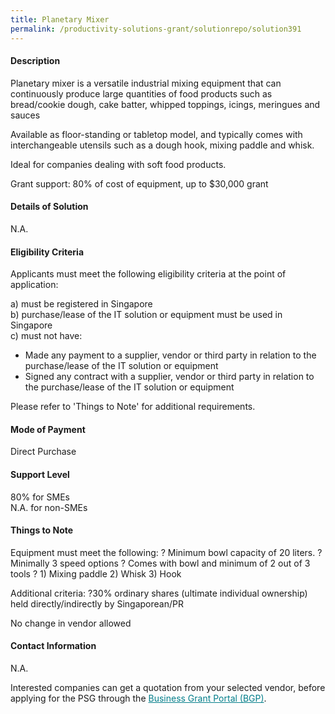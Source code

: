 ```yaml
---
title: Planetary Mixer
permalink: /productivity-solutions-grant/solutionrepo/solution391
---
```


#### Description

Planetary mixer is a versatile industrial mixing equipment that  can continuously produce large quantities of food products such as bread/cookie dough, cake batter, whipped toppings, icings, meringues and sauces

Available as floor-standing or tabletop model, and typically comes with interchangeable utensils such as a dough hook, mixing paddle and whisk.

Ideal for companies dealing with soft food products. 

Grant support: 80% of cost of equipment, up to $30,000 grant


#### Details of Solution

N.A.

#### Eligibility Criteria

Applicants must meet the following eligibility criteria at the point of application:

a) must be registered in Singapore <br>
b) purchase/lease of the IT solution or equipment must be used in Singapore <br>
c) must not have:
- Made any payment to a supplier, vendor or third party in relation to the purchase/lease of the IT solution or equipment
- Signed any contract with a supplier, vendor or third party in relation to the purchase/lease of the IT solution or equipment

Please refer to 'Things to Note' for additional requirements.

#### Mode of Payment
Direct Purchase

#### Support Level
80% for SMEs <br>
N.A. for non-SMEs

#### Things to Note
Equipment must meet the following:
? Minimum bowl capacity of 20 liters.
? Minimally 3 speed options
? Comes with bowl and minimum of 2 out of 3 tools ? 
    1) Mixing paddle
    2) Whisk
    3) Hook

Additional criteria: ?30% ordinary shares (ultimate individual ownership) held directly/indirectly by Singaporean/PR

No change in vendor allowed

#### Contact Information
N.A.

Interested companies can get a quotation from your selected vendor, before applying for the PSG through the <a target='_blank' style='color:#037e8a' href='https://www.businessgrants.gov.sg/'>Business Grant Portal (BGP)</a>.
